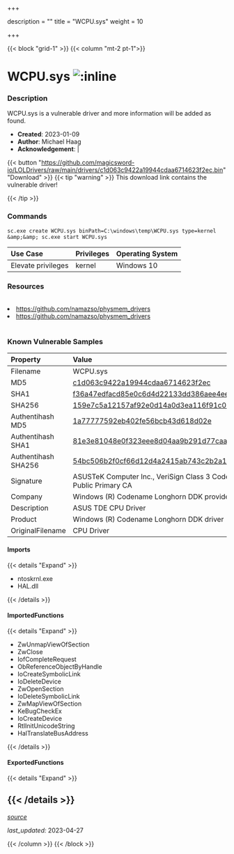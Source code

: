 +++

description = ""
title = "WCPU.sys"
weight = 10

+++


{{< block "grid-1" >}}
{{< column "mt-2 pt-1">}}


# WCPU.sys ![:inline](/images/twitter_verified.png) 


### Description

WCPU.sys is a vulnerable driver and more information will be added as found.

- **Created**: 2023-01-09
- **Author**: Michael Haag
- **Acknowledgement**:  | [](https://twitter.com/)

{{< button "https://github.com/magicsword-io/LOLDrivers/raw/main/drivers/c1d063c9422a19944cdaa6714623f2ec.bin" "Download" >}}
{{< tip "warning" >}}
This download link contains the vulnerable driver!

{{< /tip >}}

### Commands

```
sc.exe create WCPU.sys binPath=C:\windows\temp\WCPU.sys type=kernel &amp;&amp; sc.exe start WCPU.sys
```

| Use Case | Privileges | Operating System | 
|:---- | ---- | ---- |
| Elevate privileges | kernel | Windows 10 |

### Resources
<br>
<li><a href=" https://github.com/namazso/physmem_drivers"> https://github.com/namazso/physmem_drivers</a></li>
<li><a href="https://github.com/namazso/physmem_drivers">https://github.com/namazso/physmem_drivers</a></li>
<br>

### Known Vulnerable Samples

| Property           | Value |
|:-------------------|:------|
| Filename           | WCPU.sys |
| MD5                | [c1d063c9422a19944cdaa6714623f2ec](https://www.virustotal.com/gui/file/c1d063c9422a19944cdaa6714623f2ec) |
| SHA1               | [f36a47edfacd85e0c6d4d22133dd386aee4eec15](https://www.virustotal.com/gui/file/f36a47edfacd85e0c6d4d22133dd386aee4eec15) |
| SHA256             | [159e7c5a12157af92e0d14a0d3ea116f91c09e21a9831486e6dc592c93c10980](https://www.virustotal.com/gui/file/159e7c5a12157af92e0d14a0d3ea116f91c09e21a9831486e6dc592c93c10980) |
| Authentihash MD5   | [1a77777592eb402fe56bcb43d618d02e](https://www.virustotal.com/gui/search/authentihash%253A1a77777592eb402fe56bcb43d618d02e) |
| Authentihash SHA1  | [81e3e81048e0f323eee8d04aa9b291d77caa21e0](https://www.virustotal.com/gui/search/authentihash%253A81e3e81048e0f323eee8d04aa9b291d77caa21e0) |
| Authentihash SHA256| [54bc506b2f0cf66d12d4a2415ab743c2b2a1f3079089e3e0c0c1f3f49dd7335e](https://www.virustotal.com/gui/search/authentihash%253A54bc506b2f0cf66d12d4a2415ab743c2b2a1f3079089e3e0c0c1f3f49dd7335e) |
| Signature         | ASUSTeK Computer Inc., VeriSign Class 3 Code Signing 2004 CA, VeriSign Class 3 Public Primary CA   |
| Company           | Windows (R) Codename Longhorn DDK provider |
| Description       | ASUS TDE CPU Driver |
| Product           | Windows (R) Codename Longhorn DDK driver |
| OriginalFilename  | CPU Driver |


#### Imports
{{< details "Expand" >}}
* ntoskrnl.exe
* HAL.dll

{{< /details >}}
#### ImportedFunctions
{{< details "Expand" >}}
* ZwUnmapViewOfSection
* ZwClose
* IofCompleteRequest
* ObReferenceObjectByHandle
* IoCreateSymbolicLink
* IoDeleteDevice
* ZwOpenSection
* IoDeleteSymbolicLink
* ZwMapViewOfSection
* KeBugCheckEx
* IoCreateDevice
* RtlInitUnicodeString
* HalTranslateBusAddress

{{< /details >}}
#### ExportedFunctions
{{< details "Expand" >}}

{{< /details >}}
-----



[*source*](https://github.com/magicsword-io/LOLDrivers/tree/main/yaml/wcpu.yaml)

*last_updated:* 2023-04-27








{{< /column >}}
{{< /block >}}
